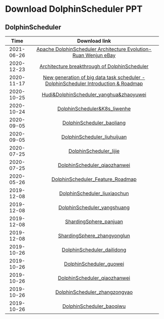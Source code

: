 # Download DolphinScheduler PPT

## DolphinScheduler
| Time | Download link |
|:---:|:--:|
| 2021-06-26 | [Apache DolphinScheduler Architecture Evolution-Ruan Wenjun eBay](/file/2021-06-26) |
| 2020-12-23 | [Architecture breakthrough of DolphinScheduler](/file/2020-12-23/Architecture%20breakthrough%20of%20DolphinScheduler.pptx) |
| 2020-11-17 | [New generation of big data task scheduler - DolphinScheduler Introduction & Roadmap](/file/2020-11-17/New%20generation%20of%20big%20data%20task%20scheduler%20-%20DolphinScheduler%20Introduction%20%26%20Roadmap.pptx) |
| 2020-10-25 | [Hudi&DolphinScheduler_yanghua&zhaoyuwei](/file/2020-10-25/Hudi%26DolphinScheduler_yanghua%26zhaoyuwei.pptx) |
| 2020-10-24 | [DolphinScheduler&K8s_liwenhe](/file/2020-10-24/DolphinScheduler%26K8s_liwenhe.pptx) |
| 2020-09-05 | [DolphinScheduler_baoliang](/file/2020-09-05/DolphinScheduler_baoliang.pptx) |
| 2020-09-05 | [DolphinScheduler_liuhuijuan](/file/2020-09-05/DolphinScheduler_liuhuijuan.pdf) |
| 2020-07-25 | [DolphinScheduler_lijie](/file/2020-07-25/DolphinScheduler_lijie.pptx) |
| 2020-07-25 | [DolphinScheduler_qiaozhanwei](/file/2020-07-25/DolphinScheduler_qiaozhanwei.pptx) |
| 2020-05-26 | [DolphinScheduler_Feature_Roadmap](/file/2020-05-26/DolphinScheduler_Feature_Roadmap.pdf) |
| 2019-12-08 | [DolphinScheduler_liuxiaochun](/file/2019-12-08/DolphinScheduler_liuxiaochun.pptx) |
| 2019-12-08 | [DolphinScheduler_yangshuang](/file/2019-12-08/DolphinScheduler_yangshuang.pptx) |
| 2019-12-08 | [ShardingSphere_panjuan](/file/2019-12-08/ShardingSphere_panjuan.pptx) |
| 2019-12-08 | [ShardingSphere_zhangyonglun](/file/2019-12-08/ShardingSphere_zhangyonglun.pptx) |
| 2019-10-26 | [DolphinScheduler_dailidong](/file/2019-10-26/DolphinScheduler_dailidong.pptx) |
| 2019-10-26 | [DolphinScheduler_guowei](/file/2019-10-26/DolphinScheduler_guowei.pptx) |
| 2019-10-26 | [DolphinScheduler_qiaozhanwei](/file/2019-10-26/DolphinScheduler_qiaozhanwei.pptx) |
| 2019-10-26 | [DolphinScheduler_zhangzongyao](/file/2019-10-26/DolphinScheduler_zhangzongyao.pptx) |
| 2019-10-26 | [DolphinScheduler_baoqiwu](/file/2019-10-26/Dolphinescheduler_baoqiwu.pptx) |
